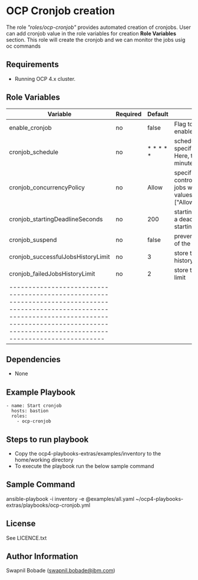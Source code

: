 OCP Cronjob creation
=======================================

The role *"roles/ocp-cronjob"* provides automated creation of cronjobs. User can add cronjob value in the role variables for creation **Role Variables** section.
This role will create the cronjob and we can monitor the jobs usig oc commands


Requirements
------------

 - Running OCP 4.x cluster.


Role Variables
--------------

| Variable                            | Required | Default                   |Comments                                                                                                                         | 
|-------------------------------------|----------|---------------------------|---------------------------------------------------------------------------------------------------------------------------------|
| enable_cronjob        		      | no       | false                     | Flag to be set to true to enable cronjob |   
| cronjob_schedule        		  	  | no       | * * * * *                 | schedule field for the job is specified in cron format. Here, the job run every minute |                    
| cronjob_concurrencyPolicy           | no       | Allow              		 | specifies how the job controller treats concurrent jobs within a cron job, values can be - ["Allow","forbid","replace"]     |
| cronjob_startingDeadlineSeconds     | no       | 200              		 | starting deadline specifies a deadline (in seconds) for starting the job    |
| cronjob_suspend             		  | no       | false              		 | prevent subsequent runs of the cron job |
| cronjob_successfulJobsHistoryLimit  | no       | 3              			 | store the successful jobs history limit     |
| cronjob_failedJobsHistoryLimit      | no       | 2             			 | store the failed jobs history limit    |
---------------------------------------------------------------------------------------------------------------------------------------------------------------------------------------------------------------|


Dependencies
------------

 - None


Example Playbook
----------------

    - name: Start cronjob
      hosts: bastion
      roles:
        - ocp-cronjob


Steps to run playbook
----------------------

 - Copy the ocp4-playbooks-extras/examples/inventory to the home/working directory
 - To execute the playbook run the below sample command


Sample Command
---------------

ansible-playbook -i inventory -e @examples/all.yaml ~/ocp4-playbooks-extras/playbooks/ocp-cronjob.yml


License
-------

See LICENCE.txt


Author Information
------------------

Swapnil Bobade (swapnil.bobade@ibm.com)
